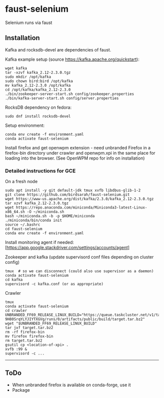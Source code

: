 # faust-selenium
Selenium runs via faust

## Installation

Kafka and rocksdb-devel are dependencies of faust.

Kafka example setup (source https://kafka.apache.org/quickstart):

    wget kafka
    tar -xzvf kafka_2.12-2.3.0.tgz
    sudo mkdir /opt/kafka
    sudo chown bird:bird /opt/kafka
    mv kafka_2.12-2.3.0 /opt/kafka
    cd /opt/kafka/kafka_2.12-2.3.0
    ./bin/zookeeper-server-start.sh config/zookeeper.properties
    ./bin/kafka-server-start.sh config/server.properties

RocksDB dependency on fedora:

    sudo dnf install rocksdb-devel

Setup environment:

    conda env create -f environment.yaml
    conda activate faust-selenium

Install firefox and get openwpm extension - need unbranded Firefox in a 
firefox-bin directory under crawler and openwpm.xpi in the same place for
loading into the browser. (See OpenWPM repo for info on installation)

### Detailed instructions for GCE 

On a fresh node

    sudo apt install -y git default-jdk tmux xvfb libdbus-glib-1-2
    git clone https://github.com/birdsarah/faust-selenium.git
    wget https://www-us.apache.org/dist/kafka/2.3.0/kafka_2.12-2.3.0.tgz
    tar xzvf kafka_2.12-2.3.0.tgz
    wget https://repo.anaconda.com/miniconda/Miniconda3-latest-Linux-x86_64.sh -O ~/miniconda.sh
    bash ~/miniconda.sh -b -p $HOME/miniconda
    ./miniconda/bin/conda init
    source ~/.bashrc
    cd faust-selenium
    conda env create -f environment.yaml

Install monitoring agent if needed: [https://app.google.stackdriver.com/settings/accounts/agent]

Zookeeper and kafka (update supervisord conf files depending on cluster config)

    tmux  # so we can disconnect (could also use supervisor as a daemon)
    conda activate faust-selenium
    cd kafka
    supervisord -c kafka.conf (or as appropriate)

Crawler

    tmux
    conda activate faust-selenium
    cd crawler
    UNBRANDED_FF69_RELEASE_LINUX_BUILD="https://queue.taskcluster.net/v1/task/TSw-9H80SrqYLYJIYTXGVg/runs/0/artifacts/public/build/target.tar.bz2"
    wget "$UNBRANDED_FF69_RELEASE_LINUX_BUILD"
    tar jxf target.tar.bz2
    rm -rf firefox-bin
    mv firefox firefox-bin
    rm target.tar.bz2
    gsutil cp <location-of-xpi> .
    xvfb :99 &
    supervisord -c ...






---

## ToDo

* When unbranded firefox is available on conda-forge, use it
* Package

